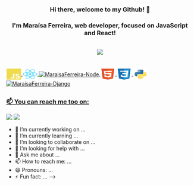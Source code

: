 <div align="center">
  <h3>Hi there, welcome to my Github! 👋</h3>
  <h3>I'm Maraísa Ferreira, web developer, focused on JavaScript and React!</h3>
</div>
  
<br>
<div align="center">
  <a href="https://github.com/maraisaferreira">
  <img height="300em" src="https://github-readme-stats.vercel.app/api/top-langs/?username=maraisaferreira&layout=compact&langs_count=7&theme=dracula"/>
</div>

<br>
<div style="display: inline_block"><br>
  <img align="center" alt="MaraisaFerreira-Js" height="30" width="40" src="https://raw.githubusercontent.com/devicons/devicon/master/icons/javascript/javascript-plain.svg">
  <img align="center" alt="MaraisaFerreira-React" height="30" width="40" src="https://raw.githubusercontent.com/devicons/devicon/master/icons/react/react-original.svg">
  <img align="center" alt="MaraisaFerreira-Node" height="30" width="40" src="https://cdn.jsdelivr.net/gh/devicons/devicon/icons/nodejs/nodejs-original.svg" />
  <img align="center" alt="MaraisaFerreira-HTML" height="30" width="40" src="https://raw.githubusercontent.com/devicons/devicon/master/icons/html5/html5-original.svg">
  <img align="center" alt="MaraisaFerreira-CSS" height="30" width="40" src="https://raw.githubusercontent.com/devicons/devicon/master/icons/css3/css3-original.svg">
  <img align="center" alt="MaraisaFerreira-Python" height="30" width="40" src="https://raw.githubusercontent.com/devicons/devicon/master/icons/python/python-original.svg">
  <img align="center" alt="MaraisaFerreira-Django" height="80" width="40" src="https://cdn.jsdelivr.net/gh/devicons/devicon/icons/django/django-original.svg" />
</div>
  
##

  ### 📫 You can reach me too on: 
<div>
   <a href="#" target="_blank"><img src="https://img.shields.io/badge/-LinkedIn-%230077B5?style=for-the-badge&logo=linkedin&logoColor=white" target="_blank"></a> 
   <a href = "mailto:ferreira.maraisacristina@gmail.com" target="_blank"><img src="https://img.shields.io/badge/Gmail-D14836?style=for-the-badge&logo=gmail&logoColor=white" target="_blank"></a> 
</div>
  


- 🔭 I’m currently working on ...
- 🌱 I’m currently learning ...
- 👯 I’m looking to collaborate on ...
- 🤔 I’m looking for help with ...
- 💬 Ask me about ...
- 📫 How to reach me: ...
- 😄 Pronouns: ...
- ⚡ Fun fact: ...
-->
